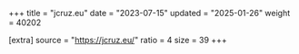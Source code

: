 +++
title = "jcruz.eu"
date = "2023-07-15"
updated = "2025-01-26"
weight = 40202

[extra]
source = "https://jcruz.eu/"
ratio = 4
size = 39
+++
